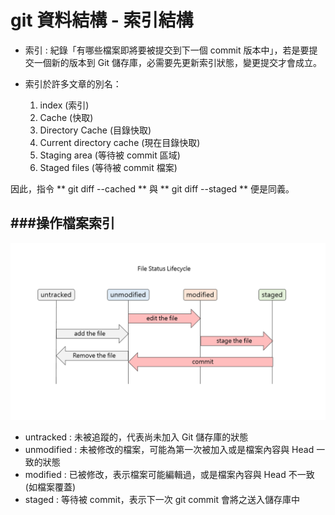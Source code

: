 # git 資料結構 - 索引結構

<script type="text/javascript" src="../js/general.js"></script>

* 索引 : 紀錄「有哪些檔案即將要被提交到下一個 commit 版本中」，若是要提交一個新的版本到 Git 儲存庫，必需要先更新索引狀態，變更提交才會成立。

* 索引於許多文章的別名：
  1. index (索引)
  2. Cache (快取)
  3. Directory Cache (目錄快取)
  4. Current directory cache (現在目錄快取)
  5. Staging area (等待被 commit 區域)
  6. Staged files (等待被 commit 檔案)

因此，指令 ** git diff --cached ** 與 ** git diff --staged ** 便是同義。

###操作檔案索引
---

![](../images/git_file_status.png)

* untracked : 未被追蹤的，代表尚未加入 Git 儲存庫的狀態
* unmodified : 未被修改的檔案，可能為第一次被加入或是檔案內容與 Head 一致的狀態
* modified : 已被修改，表示檔案可能編輯過，或是檔案內容與 Head 不一致 (如檔案覆蓋)
* staged : 等待被 commit，表示下一次 git commit 會將之送入儲存庫中



